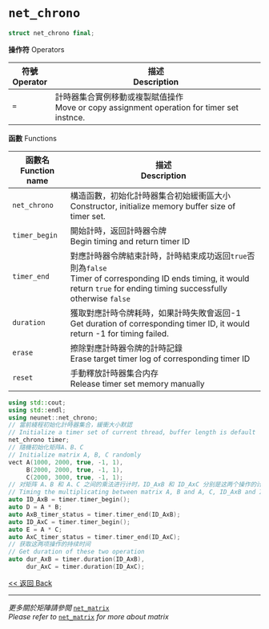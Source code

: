 # `net_chrono`

```c++
struct net_chrono final;
```

**操作符** Operators

符號<br>Operator|描述<br>Description
-|-
`=`|計時器集合實例移動或複製賦值操作<br>Move or copy assignment operation for timer set instnce.

**函數** Functions

函數名<br>Function name|描述<br>Description
-|-
`net_chrono`|構造函數，初始化計時器集合初始緩衝區大小<br>Constructor, initialize memory buffer size of timer set.
`timer_begin`|開始計時，返回計時器令牌<br>Begin timing and return timer ID
`timer_end`|對應計時器令牌結束計時，計時結束成功返回`true`否則為`false`<br>Timer of corresponding ID ends timing, it would return `true` for ending timing successfully otherwise `false`
`duration`|獲取對應計時令牌耗時，如果計時失敗會返回-1<br>Get duration of corresponding timer ID, it would return -1 for timing failed.
`erase`|擦除對應計時器令牌的計時記錄<br>Erase target timer log of corresponding timer ID
`reset`|手動釋放計時器集合内存<br>Release timer set memory manually

```c++
using std::cout;
using std::endl;
using neunet::net_chrono;
// 當前綫程初始化計時器集合，緩衝大小默認
// Initialize a timer set of current thread, buffer length is default
net_chrono timer;
// 隨機初始化矩阵A、B、C
// Initialize matrix A, B, C randomly
vect A(1000, 2000, true, -1, 1),
     B(2000, 2000, true, -1, 1),
     C(2000, 3000, true, -1, 1);
// 对矩阵 A、B 和 A、C 之间的乘法进行计时，ID_AxB 和 ID_AxC 分别是这两个操作的计时器ID
// Timing the multiplicating between matrix A, B and A, C, ID_AxB and ID_AxC are timer ID of these two operations respectively
auto ID_AxB = timer.timer_begin();
auto D = A * B;
auto AxB_timer_status = timer.timer_end(ID_AxB);
auto ID_AxC = timer.timer_begin();
auto E = A * C;
auto AxC_timer_status = timer.timer_end(ID_AxC);
// 获取这两项操作的持续时间
// Get duration of these two operation
auto dur_AxB = timer.duration(ID_AxB),
     dur_AxC = timer.duration(ID_AxC);
```

[<< 返回 Back](cover.md)

---

*更多關於矩陣請參閲* [`net_matrix`](../../MatrixCalculation/net_matrix/cover.md)\
*Please refer to* [`net_matrix`](../../MatrixCalculation/net_matrix/cover.md) *for more about matrix*
